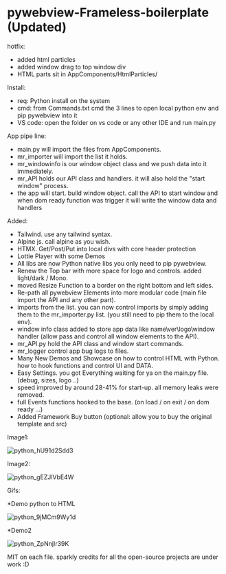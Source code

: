 # pywebview-Frameless-boilerplate (Updated)

hotfix:
- added html particles
- added window drag to top window div
- HTML parts sit in AppComponents/HtmlParticles/

Install:<br>
- req: Python install on the system<br>
- cmd: from Commands.txt cmd the 3 lines to open local python env and pip pywebview into it<br>
- VS code: open the folder on vs code or any other IDE and run main.py<br>

App pipe line:<br>
- main.py will import the files from AppComponents.<br>
- mr_importer will import the list it holds.<br>
- mr_windowinfo is our window object class and we push data into it immediately.<br>
- mr_API holds our API class and handlers. it will also hold the "start window" process.<br>
- the app will start. build window object. call the API to start window and when dom ready function was trigger it will write the window data and handlers<br>

Added:
- Tailwind. use any tailwind syntax.
- Alpine js. call alpine as you wish.
- HTMX. Get/Post/Put into local divs with core header protection
- Lottie Player with some Demos
- All libs are now Python native libs you only need to pip pywebview.
- Renew the Top bar with more space for logo and controls. added light/dark / Mono.
- moved Resize Function to a border on the right bottom and left sides.
- Re-path all pywebview Elements into more modular code (main file import the API and any other part).
- imports from the list. you can now control imports by simply adding them to the mr_importer.py list. (you still need to pip them to the local env).
- window info class added to store app data like name\ver\logo\window handler (allow pass and control all window elements to the API).
- mr_API.py hold the API class and window start commands.
- mr_logger control app bug logs to files.
- Many New Demos and Showcase on how to control HTML with Python. how to hook functions and control UI and DATA.
- Easy Settings. you got Everything waiting for ya on the main.py file. (debug, sizes, logo ..)
- speed improved by around 28-41% for start-up. all memory leaks were removed.
- full Events functions hooked to the base. (on load / on exit / on dom ready ...)
- Added Framework Buy button (optional: allow you to buy the original template and src) 

Image1:

![python_hU91d2Sdd3](https://github.com/DizzyduckAR/pywebview-Frameless-boilerplate/assets/52171360/423dcfa4-3bbd-42a0-be6c-53662d5711bc)

Image2:

![python_gEZJlVbE4W](https://github.com/DizzyduckAR/pywebview-Frameless-boilerplate/assets/52171360/cf3b1218-9d27-429f-a99f-d6f86d6b9502)


Gifs:

*Demo python to HTML

![python_9jMCm9Wy1d](https://github.com/DizzyduckAR/pywebview-Frameless-boilerplate/assets/52171360/1d14a86a-6ff2-4c83-9783-8d7414d0bfeb)

*Demo2

![python_ZpNnjIr39K](https://github.com/DizzyduckAR/pywebview-Frameless-boilerplate/assets/52171360/7da0301f-b8e2-4502-9ac7-ddc4244da6bc)



















MIT on each file.
sparkly credits for all the open-source projects are under work :D
